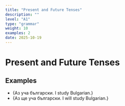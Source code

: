 ```yaml
---
title: "Present and Future Tenses"
description: ""
level: "A1"
type: "grammar"
weight: 10
examples: 2
date: 2025-10-19
---
```


# Present and Future Tenses



## Examples

- {Аз уча български. I study Bulgarian.}
- {Аз ще уча български. I will study Bulgarian.}

